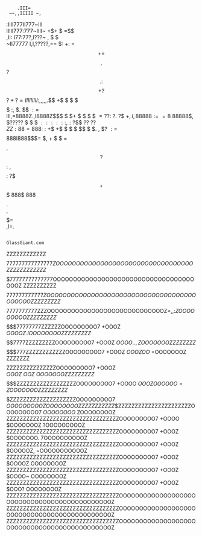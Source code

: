
                                                                                
        .III=                                                                   
     ~~,,IIIII ~,                                                               
  :IIII777II777~III                                                             
  IIIII777:777~IIII~       +$+    $  =$$                                        
  ,II: I77:77?,I???~       $,$    $  $                                          
~II77777 I,I,?????,==     $: +:   $=$$$$$ $$+=$$$$  ,$$?$$. :$$$$+   ?$$$? +?=  
IIIIIIIII: ,,,,, .$$$    +$   $   $  $  $$  $$    $ $:   ,$ $.   $$ $:   =$     
III,=8888Z.,I8888Z$$$    $    $+  $  $  $   $     $=?$?:   ?.      ?$     $+    
,I,88888:==8$ 88888$,   $$?????$  $  $  $   $::::::,   :?$$$       ??     ??    
  $ZZ$$:88=888$:   :   +$      +$ $  $  $   $$    $ $.    $,$    $? $:   =$     
  $$$$ 888I$888$$$$=   $,       $+$  $  $    =$$$$  ,$$?$$: ,$$$$:   ?$$$+      
   $$$ 888$ 888$$$$                                    .                        
       ,$$$$$=                                                                  
         ,I=.                                                                   
                                                                                
                                                                                
                                                                 GlassGiant.com


ZZZZZZZZZZZZ$$$$$$$$$$$$$$$$$777777777777777ZOOOOOOOOOOOOOOOOOOOOOOOOOOOOOOOOOOZ
ZZZZZZZZZZZ$$$$$$$$$$$$$$$77777777777777$OOOOOOOOOOOOOOOOOOOOOOOOOOOOOOOOOOOOOOZ
ZZZZZZZZZZ$$$$$$$$$$$$$777777777777ZOOOOOOOOOOOOOOOOOOOOOOOOOOOOOOOOOOOOOOOOOOOZ
ZZZZZZZZ$$$$$$$$$$$$$7777777777ZZZOOOOOOOOOOOOOOOOOOOOOOOOOOOOOZ=,,:$ZOOOOOOOOOZ
ZZZZZZZZ$$$$$$$$$$$$77777777ZZZZZZOOOOOOOOO7   +OOOZ    $OOOOZ.       IOOOOOOOOZ
ZZZZZZZZ$$$$$$$$$$$$7777$ZZZZZZZZZOOOOOOOOO7   +OOOZ    $OOOO.   .,    ZOOOOOOOZ
ZZZZZZZ$$$$$$$$$$$$777ZZZZZZZZZZZZOOOOOOOOO7   +OOOZ    $OOOZ    OO$   =OOOOOOOZ
ZZZZZZZ$$$$$$$$$$$$ZZZZZZZZZZZZZZZOOOOOOOOO7   +OOOZ    $OOOZ   ~OOZ   ~OOOOOOOZ
ZZZZZZZZ$$$$$$$$ZZZZZZZZZZZZZZZZZZOOOOOOOOO7   +OOOO    $OOOZOOOOOO=   ZOOOOOOOZ
ZZZZZZZZ$$$$$$ZZZZZZZZZZZZZZZZZZZZOOOOOOOOO7            $OOOOOOOOOZ    OOOOOOOOZ
ZZZZZZZZZZ$$ZZZZZZZZZZZZZZZZZZZZZZOOOOOOOOO7            $OOOOOOOO$    ZOOOOOOOOZ
ZZZZZZZZZZZZZZZZZZZZZZZZZZZZZZZZZZOOOOOOOOO7   +OOOO    $OOOOOOOZ    ?OOOOOOOOOZ
ZZZZZZZZZZZZZZZZZZZZZZZZZZZZZZZZZZOOOOOOOOO7   +OOOZ    $OOOOOOO.   7OOOOOOOOOOZ
ZZZZZZZZZZZZZZZZZZZZZZZZZZZZZZZZZZOOOOOOOOO7   +OOOZ    $OOOOOZ,   =OOOOOOOOOOOZ
ZZZZZZZZZZZZZZZZZZZZZZZZZZZZZZZZZZOOOOOOOOO7   +OOOZ    $OOOOZ         OOOOOOOOZ
ZZZZZZZZZZZZZZZZZZZZZZZZZZZZZZZZZZOOOOOOOOO7   +OOOZ    $OOOO~         OOOOOOOOZ
ZZZZZZZZZZZZZZZZZZZZZZZZZZZZZZZZZZOOOOOOOOO7   +OOOZ    $OOO?          OOOOOOOOZ
ZZZZZZZZZZZZZZZZZZZZZZZZZZZZZZZZZZOOOOOOOOOOOOOOOOOOOOOOOOOOOOOOOOOOOOOOOOOOOOOZ
ZZZZZZZZZZZZZZZZZZZZZZZZZZZZZZZZZZOOOOOOOOOOOOOOOOOOOOOOOOOOOOOOOOOOOOOOOOOOOOOZ
ZZZZZZZZZZZZZZZZZZZZZZZZZZZZZZZZZZOOOOOOOOOOOOOOOOOOOOOOOOOOOOOOOOOOOOOOOOOOOOOZ
